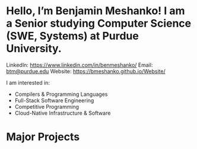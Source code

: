 # Hello, I’m Benjamin Meshanko! I am a Senior studying Computer Science (SWE, Systems) at Purdue University.

LinkedIn: https://www.linkedin.com/in/benmeshanko/
Email: btm@purdue.edu
Website: https://bmeshanko.github.io/Website/

I am interested in: 
- Compilers & Programming Languages
- Full-Stack Software Engineering
- Competitive Programming
- Cloud-Native Infrastructure & Software

# Major Projects

